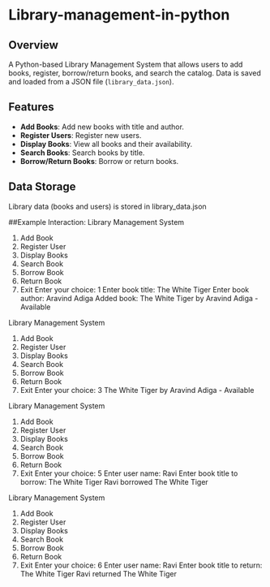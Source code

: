 # Library-management-in-python
## Overview
A Python-based Library Management System that allows users to add books, register, borrow/return books, and search the catalog. Data is saved and loaded from a JSON file (`library_data.json`).

## Features
- **Add Books**: Add new books with title and author.
- **Register Users**: Register new users.
- **Display Books**: View all books and their availability.
- **Search Books**: Search books by title.
- **Borrow/Return Books**: Borrow or return books.

## Data Storage
Library data (books and users) is stored in library_data.json

##Example Interaction:
Library Management System
1. Add Book
2. Register User
3. Display Books
4. Search Book
5. Borrow Book
6. Return Book
7. Exit
Enter your choice: 1
Enter book title: The White Tiger
Enter book author: Aravind Adiga
Added book: The White Tiger by Aravind Adiga - Available

Library Management System
1. Add Book
2. Register User
3. Display Books
4. Search Book
5. Borrow Book
6. Return Book
7. Exit
Enter your choice: 3
The White Tiger by Aravind Adiga - Available

Library Management System
1. Add Book
2. Register User
3. Display Books
4. Search Book
5. Borrow Book
6. Return Book
7. Exit
Enter your choice: 5
Enter user name: Ravi
Enter book title to borrow: The White Tiger
Ravi borrowed The White Tiger

Library Management System
1. Add Book
2. Register User
3. Display Books
4. Search Book
5. Borrow Book
6. Return Book
7. Exit
Enter your choice: 6
Enter user name: Ravi
Enter book title to return: The White Tiger
Ravi returned The White Tiger
